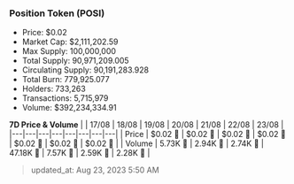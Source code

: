 
  ### Position Token (POSI)
  - Price: $0.02
  - Market Cap: $2,111,202.59
  - Max Supply: 100,000,000
  - Total Supply: 90,971,209.005
  - Circulating Supply: 90,191,283.928
  - Total Burn: 779,925.077
  - Holders: 733,263
  - Transactions: 5,715,979
  - Volume: $392,234,334.91

  **7D Price & Volume**
  | | 17&#x2F;08 | 18&#x2F;08 | 19&#x2F;08 | 20&#x2F;08 | 21&#x2F;08 | 22&#x2F;08 | 23&#x2F;08 |
  |---|---|---|---|---|---|---|---|
  | Price | $0.02 🔻 | $0.02 🔻 | $0.02 🔻 | $0.02 🚀 | $0.02 🔻 | $0.02 🚀 | $0.02 🚀 |
  | Volume | 5.73K 🚀 | 2.94K 🔻 | 2.74K 🔻 | 47.18K 🚀 | 7.57K 🔻 | 2.59K 🔻 | 2.28K 🔻 |

  > updated_at: Aug 23, 2023 5:50 AM
